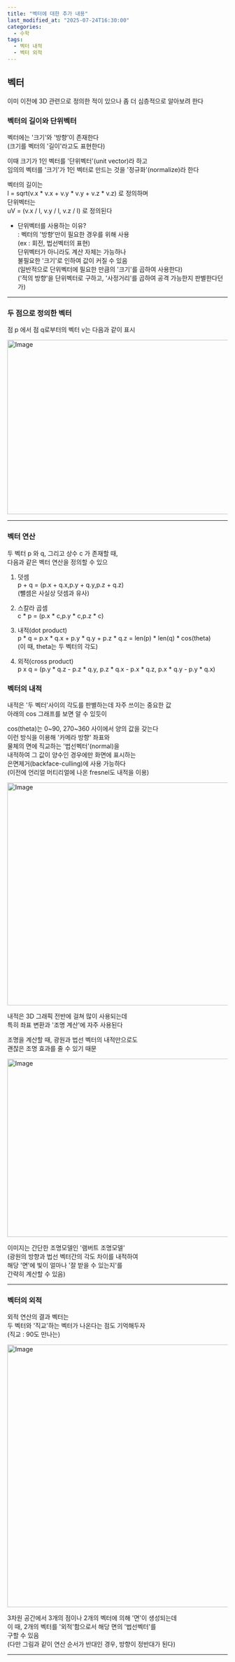 ```yaml
---
title: "벡터에 대한 추가 내용"
last_modified_at: "2025-07-24T16:30:00"
categories:
  - 수학
tags:
  - 벡터 내적
  - 벡터 외적
---
```


## 벡터
이미 이전에 3D 관련으로 정의한 적이 있으나 좀 더 심층적으로 알아보려 한다<br>

### 벡터의 길이와 단위벡터
벡터에는 '크기'와 '방향'이 존재한다<br>
(크기를 벡터의 '길이'라고도 표현한다)<br>

이때 크기가 1인 벡터를 '단위벡터'(unit vector)라 하고<br>
임의의 벡터를 '크기'가 1인 벡터로 만드는 것을 '정규화'(normalize)라 한다<br>

벡터의 길이는<br>
l = sqrt(v.x * v.x + v.y * v.y + v.z * v.z) 로 정의하며<br>
단위벡터는<br>
uV = (v.x / l, v.y / l, v.z / l) 로 정의된다<br>

- 단위벡터를 사용하는 이유?<br>
  : 벡터의 '방향'만이 필요한 경우를 위해 사용<br>
    (ex : 회전, 법선벡터의 표현)<br>
    단위벡터가 아니라도 계산 자체는 가능하나<br>
    불필요한 '크기'로 인하여 값이 커질 수 있음<br>
    (일반적으로 단위벡터에 필요한 만큼의 '크기'를 곱하여 사용한다)<br>
    ('적의 방향'을 단위벡터로 구하고, '사정거리'를 곱하여 공격 가능한지 판별한다던가)<br>

---

### 두 점으로 정의한 벡터
점 p 에서 점 q로부터의 벡터 v는 다음과 같이 표시<br>

<img width="611" height="399" alt="Image" src="https://github.com/user-attachments/assets/fdb859a4-9481-483e-94d5-ac42ac59d170" /><br>

---

### 벡터 연산
두 벡터 p 와 q, 그리고 상수 c 가 존재할 때,<br>
다음과 같은 벡터 연산을 정의할 수 있으<br>

1. 덧셈<br>
  p + q = (p.x + q.x,p.y + q.y,p.z + q.z)<br>
  (뺄셈은 사실상 덧셈과 유사)<br>

2. 스칼라 곱셈<br>
  c * p = (p.x * c,p.y * c,p.z * c)<br>
  
3. 내적(dot product)<br>
  p * q = p.x * q.x + p.y * q.y + p.z * q.z = len(p) * len(q) * cos(theta)<br>
  (이 때, theta는 두 벡터의 각도)<br>

4. 외적(cross product)<br>
  p x q = (p.y * q.z - p.z * q.y, p.z * q.x - p.x * q.z, p.x * q.y - p.y * q.x)<br>


### 벡터의 내적
내적은 '두 벡터'사이의 각도를 판별하는데 자주 쓰이는 중요한 값<br>
아래의 cos 그래프를 보면 알 수 있듯이<br>

cos(theta)는 0~90, 270~360 사이에서 양의 값을 갖는다<br>
이런 방식을 이용해 '카메라 방향' 좌표와<br>
물체의 면에 직교하는 '법선벡터'(normal)을<br>
내적하여 그 값이 양수인 경우에만 화면에 표시하는<br>
은면제거(backface-culling)에 사용 가능하다<br>
(이전에 언리얼 머티리얼에 나온 fresnel도 내적을 이용)<br>

<img width="1039" height="510" alt="Image" src="https://github.com/user-attachments/assets/07f23014-77ed-42d9-8973-ee0b50c9e2b4" /><br>

내적은 3D 그래픽 전반에 걸쳐 많이 사용되는데<br>
특히 좌표 변환과 '조명 계산'에 자주 사용된다<br>

조명을 계산할 때, 광원과 법선 벡터의 내적만으로도<br>
괜찮은 조명 효과를 줄 수 있기 때문<br>

<img width="680" height="408" alt="Image" src="https://github.com/user-attachments/assets/6e86f242-c21a-480f-bbe5-925396261896" /><br>

이미지는 간단한 조명모델인 '램버트 조명모델'<br>
(광원의 방향과 법선 벡터간의 각도 차이를 내적하여<br>
 해당 '면'에 빛이 얼마나 '잘 받을 수 있는지'를<br>
 간략히 계산할 수 있음)<br>

---

### 벡터의 외적
외적 연산의 결과 벡터는<br>
두 벡터와 '직교'하는 벡터가 나온다는 점도 기억해두자<br>
(직교 : 90도 만나는)<br>

<img width="871" height="601" alt="Image" src="https://github.com/user-attachments/assets/54356fbf-5ac8-4b61-baa9-f39dec4b58a5" /> <br>

3차원 공간에서 3개의 점이나 2개의 벡터에 의해 '면'이 생성되는데<br>
이 때, 2개의 벡터를 '외적'함으로서 해당 면의 '법선벡터'를<br>
구할 수 있음<br>
(다만 그림과 같이 연산 순서가 반대인 경우, 방향이 정반대가 된다)<br>

---

